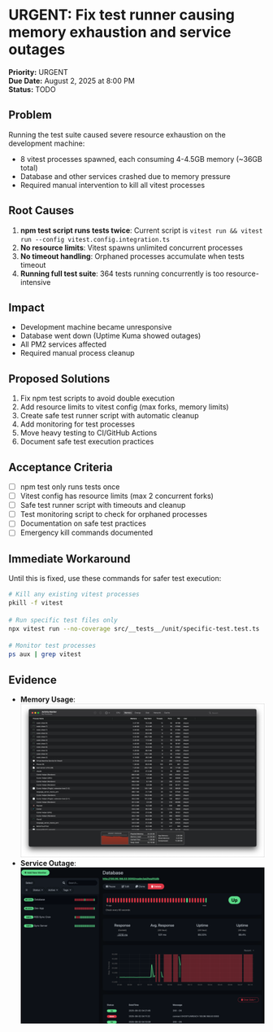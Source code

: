 # URGENT: Fix test runner causing memory exhaustion and service outages

**Priority:** URGENT  
**Due Date:** August 2, 2025 at 8:00 PM  
**Status:** TODO

## Problem

Running the test suite caused severe resource exhaustion on the development machine:
- 8 vitest processes spawned, each consuming 4-4.5GB memory (~36GB total)
- Database and other services crashed due to memory pressure
- Required manual intervention to kill all vitest processes

## Root Causes

1. **npm test script runs tests twice**: Current script is `vitest run && vitest run --config vitest.config.integration.ts`
2. **No resource limits**: Vitest spawns unlimited concurrent processes
3. **No timeout handling**: Orphaned processes accumulate when tests timeout
4. **Running full test suite**: 364 tests running concurrently is too resource-intensive

## Impact

- Development machine became unresponsive
- Database went down (Uptime Kuma showed outages)
- All PM2 services affected
- Required manual process cleanup

## Proposed Solutions

1. Fix npm test scripts to avoid double execution
2. Add resource limits to vitest config (max forks, memory limits)
3. Create safe test runner script with automatic cleanup
4. Add monitoring for test processes
5. Move heavy testing to CI/GitHub Actions
6. Document safe test execution practices

## Acceptance Criteria

- [ ] npm test only runs tests once
- [ ] Vitest config has resource limits (max 2 concurrent forks)
- [ ] Safe test runner script with timeouts and cleanup
- [ ] Test monitoring script to check for orphaned processes
- [ ] Documentation on safe test practices
- [ ] Emergency kill commands documented

## Immediate Workaround

Until this is fixed, use these commands for safer test execution:

```bash
# Kill any existing vitest processes
pkill -f vitest

# Run specific test files only
npx vitest run --no-coverage src/__tests__/unit/specific-test.test.ts

# Monitor test processes
ps aux | grep vitest
```

## Evidence

- **Memory Usage**: ![Activity Monitor showing 8 vitest processes using 4GB+ each](vitest-memory-overrun.webp)
- **Service Outage**: ![Uptime Kuma showing database and service downtime](uptime-kuma.webp)